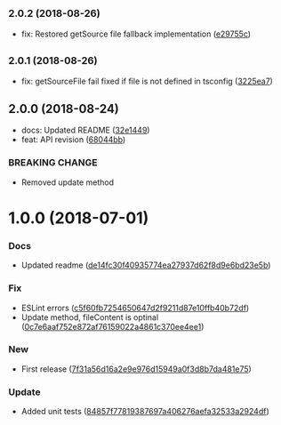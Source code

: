 ## <small>2.0.2 (2018-08-26)</small>

* fix: Restored getSource file fallback implementation ([e29755c](https://github.com/unlight/typescript-service/commit/e29755c))

## <small>2.0.1 (2018-08-26)</small>

* fix: getSourceFile fail fixed if file is not defined in tsconfig ([3225ea7](https://github.com/unlight/typescript-service/commit/3225ea7))

## 2.0.0 (2018-08-24)

* docs: Updated README ([32e1449](https://github.com/unlight/typescript-service/commit/32e1449))
* feat: API revision ([68044bb](https://github.com/unlight/typescript-service/commit/68044bb))


### BREAKING CHANGE

* Removed update method

# 1.0.0 (2018-07-01)


### Docs

* Updated readme ([de14fc30f40935774ea27937d62f8d9e6bd23e5b](https://github.com/unlight/typescript-service/commit/de14fc30f40935774ea27937d62f8d9e6bd23e5b))

### Fix

* ESLint errors ([c5f60fb7254650647d2f9211d87e10ffb40b72df](https://github.com/unlight/typescript-service/commit/c5f60fb7254650647d2f9211d87e10ffb40b72df))
* Update method, fileContent is optinal ([0c7e6aaf752e872af76159022a4861c370ee4ee1](https://github.com/unlight/typescript-service/commit/0c7e6aaf752e872af76159022a4861c370ee4ee1))

### New

* First release ([7f31a56d16a2e9e976d15949a0f3d8b7da481e75](https://github.com/unlight/typescript-service/commit/7f31a56d16a2e9e976d15949a0f3d8b7da481e75))

### Update

* Added unit tests ([84857f77819387697a406276aefa32533a2924df](https://github.com/unlight/typescript-service/commit/84857f77819387697a406276aefa32533a2924df))
